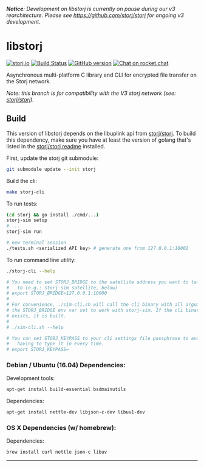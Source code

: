 _**Notice**: Development on libstorj is currently on pause during our v3 rearchitecture. Please see https://github.com/storj/storj for ongoing v3 development._

libstorj
=======

[![storj.io](https://storj.io/img/storj-badge.svg)](https://storj.io)
[![Build Status](https://travis-ci.org/storj/libstorj.svg?branch=master)](https://travis-ci.org/storj/libstorj)
[![GitHub version](https://badge.fury.io/gh/storj%2Flibstorj.svg)](https://badge.fury.io/gh/storj%2Flibstorj)
[![Chat on rocket.chat](https://img.shields.io/badge/chat-rocket.chat-red.svg)](https://community.storj.io/channel/dev)

Asynchronous multi-platform C library and CLI for encrypted file transfer on the Storj network.

_Note: this branch is for compatibility with the V3 storj network (see: [storj/storj](https://github.com/storj/storj))._

## Build

This version of libstorj depends on the libuplink api from [storj/storj](https://github.com/storj/storj).
To build this dependency, make sure you have at least the version of golang that's listed in the [storj/storj readme](https://github.com/storj/storj#install-required-packages) installed.

First, update the storj git submodule:
```bash
git submodule update --init storj
```

Build the cli:
```bash
make storj-cli
```

To run tests:
```bash
(cd storj && go install ./cmd/...)
storj-sim setup
# ...
storj-sim run

# new terminal session
./tests.sh <serialized API key> # generate one from 127.0.0.1:10002
```

To run command line utility:
```bash
./storj-cli --help

# You need to set STORJ_BRIDGE to the satellite address you want to talk
#   to (e.g.: storj-sim satellite, below)
# export STORJ_BRIDGE=127.0.0.1:10000
#
# For convenience, ./sim-cli.sh will call the cli binary with all arguments and
# the STORJ_BRIDGE env var set to work with storj-sim. If the cli binary doesn't
# exists, it is built.
#
# ./sim-cli.sh --help

# You can set STORJ_KEYPASS to your cli settings file passphrase to avoid
#   having to type it in every time.
# export STORJ_KEYPASS=

```


### Debian / Ubuntu (16.04) Dependencies:

Development tools:
```bash
apt-get install build-essential bsdmainutils
```

Dependencies:
```bash
apt-get install nettle-dev libjson-c-dev libuv1-dev
```

### OS X Dependencies (w/ homebrew):

Dependencies:
```bash
brew install curl nettle json-c libuv
```

------
